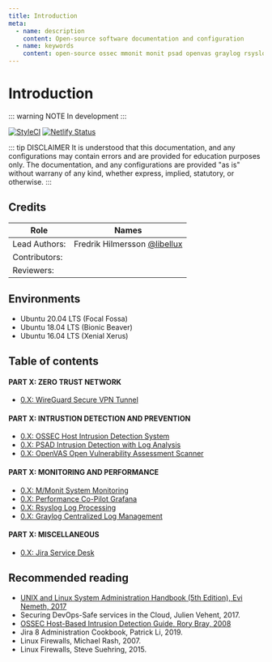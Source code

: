 ```yaml
---
title: Introduction
meta:
  - name: description
    content: Open-source software documentation and configuration
  - name: keywords
    content: open-source ossec mmonit monit psad openvas graylog rsyslog jira
---
```


# Introduction

<TagLinks />

::: warning NOTE
In development
:::

[![StyleCI](https://github.styleci.io/repos/245666033/shield)](https://github.styleci.io/repos/245666033/shield)
[![Netlify Status](https://api.netlify.com/api/v1/badges/c55fd474-8155-440c-971b-a9ccbaf2133c/deploy-status)](https://app.netlify.com/sites/nervous-jennings-d80639/deploys)

::: tip DISCLAIMER
It is understood that this documentation, and any configurations may contain errors and are provided for education purposes only. The documentation, and any configurations are provided "as is" without warrany of any kind, whether express, implied, statutory, or otherwise.
:::

## Credits

| Role | Names |
|------|-------|
| Lead Authors: | Fredrik Hilmersson [@libellux](https://github.com/libellux) |
| Contributors: | |
| Reviewers: | |

## Environments

* Ubuntu 20.04 LTS (Focal Fossa)
* Ubuntu 18.04 LTS (Bionic Beaver)
* Ubuntu 16.04 LTS (Xenial Xerus)

## Table of contents

#### PART X: ZERO TRUST NETWORK

* [0.X: WireGuard Secure VPN Tunnel](./wireguard/README.md)

#### PART X: INTRUSTION DETECTION AND PREVENTION

* [0.X: OSSEC Host Intrusion Detection System](./ossec/README.md)
* [0.X: PSAD Intrusion Detection with Log Analysis](./psad/README.md)
* [0.X: OpenVAS Open Vulnerability Assessment Scanner](./openvas/README.md)

#### PART X: MONITORING AND PERFORMANCE

* [0.X: M/Monit System Monitoring](./mmonit/README.md)
* [0.X: Performance Co-Pilot Grafana](./pcp/README.md)
* [0.X: Rsyslog Log Processing](./rsyslog/README.md)
* [0.X: Graylog Centralized Log Management](./graylog/README.md)

#### PART X: MISCELLANEOUS

* [0.X: Jira Service Desk](./jira/README.md)

## Recommended reading

* [UNIX and Linux System Administration Handbook (5th Edition), Evi Nemeth, 2017](https://amzn.to/3gwFzH6)
* Securing DevOps-Safe services in the Cloud, Julien Vehent, 2017.
* [OSSEC Host-Based Intrusion Detection Guide, Rory Bray, 2008](https://amzn.to/2XuL9lM)
* Jira 8 Administration Cookbook, Patrick Li, 2019.
* Linux Firewalls, Michael Rash, 2007.
* Linux Firewalls, Steve Suehring, 2015.
